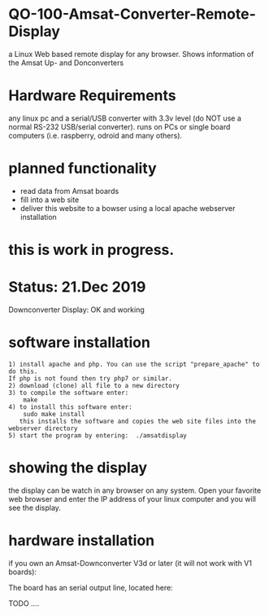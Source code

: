 # QO-100-Amsat-Converter-Remote-Display
a Linux Web based remote display for any browser. Shows information of the Amsat Up- and Donconverters

# Hardware Requirements
any linux pc and a serial/USB converter with 3.3v level (do NOT use a normal RS-232 USB/serial converter).
runs on PCs or single board computers (i.e. raspberry, odroid and many others).

# planned functionality
* read data from Amsat boards
* fill into a web site
* deliver this website to a bowser using a local apache webserver installation

# this is work in progress.

# Status: 21.Dec 2019
   Downconverter Display: OK and working

# software installation

    1) install apache and php. You can use the script "prepare_apache" to do this. 
    If php is not found then try php7 or similar.
    2) download (clone) all file to a new directory
    3) to compile the software enter:  
        make
    4) to install this software enter:
        sudo make install
       this installs the software and copies the web site files into the webserver directory
    5) start the program by entering:  ./amsatdisplay

# showing the display

the display can be watch in any browser on any system.
Open your favorite web browser and enter the IP address of your linux computer and you will see the display.

# hardware installation

if you own an Amsat-Downconverter V3d or later (it will not work with V1 boards):

The board has an serial output line, located here:

TODO ....


   



